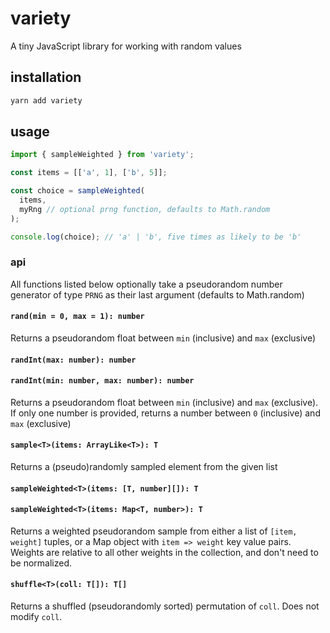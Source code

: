 # variety

A tiny JavaScript library for working with random values

## installation

```bash
yarn add variety
```

## usage

```javascript
import { sampleWeighted } from 'variety';

const items = [['a', 1], ['b', 5]];

const choice = sampleWeighted(
  items,
  myRng // optional prng function, defaults to Math.random
);

console.log(choice); // 'a' | 'b', five times as likely to be 'b'
```

### api

All functions listed below optionally take a pseudorandom number generator of type `PRNG` as their last argument (defaults to Math.random)

#### `rand(min = 0, max = 1): number`

Returns a pseudorandom float between `min` (inclusive) and `max` (exclusive)

#### `randInt(max: number): number`

#### `randInt(min: number, max: number): number`

Returns a pseudorandom float between `min` (inclusive) and `max` (exclusive). If only one number is provided, returns a number between `0` (inclusive) and `max` (exclusive)

#### `sample<T>(items: ArrayLike<T>): T`

Returns a (pseudo)randomly sampled element from the given list

#### `sampleWeighted<T>(items: [T, number][]): T`

#### `sampleWeighted<T>(items: Map<T, number>): T`

Returns a weighted pseudorandom sample from either a list of `[item, weight]` tuples, or a Map object with `item => weight` key value pairs. Weights are relative to all other weights in the collection, and don't need to be normalized.

#### `shuffle<T>(coll: T[]): T[]`

Returns a shuffled (pseudorandomly sorted) permutation of `coll`. Does not modify `coll`.
